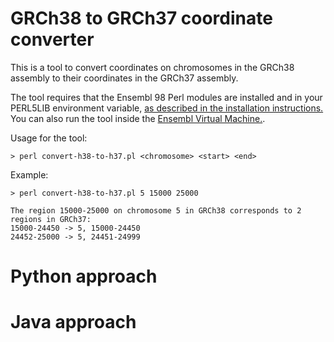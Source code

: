 # GRCh38 to GRCh37 coordinate converter

This is a tool to convert coordinates on chromosomes in the GRCh38 assembly to their coordinates in the GRCh37 assembly.

The tool requires that the Ensembl 98 Perl modules are installed and in your PERL5LIB environment variable, [as described in the installation instructions.](http://www.ensembl.org/info/docs/api/api_installation.html) You can also run the tool inside the [Ensembl Virtual Machine.](http://www.ensembl.org/info/data/virtual_machine.html). 

Usage for the tool:

```
> perl convert-h38-to-h37.pl <chromosome> <start> <end>
```

Example:

```
> perl convert-h38-to-h37.pl 5 15000 25000

The region 15000-25000 on chromosome 5 in GRCh38 corresponds to 2 regions in GRCh37:
15000-24450 -> 5, 15000-24450
24452-25000 -> 5, 24451-24999
```

# Python approach

# Java approach
